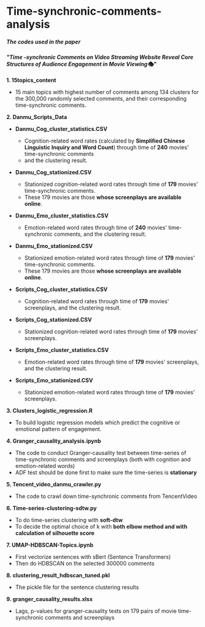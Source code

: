 # Time-synchronic-comments-analysis
##### The codes used in the paper 
#### ***"Time -synchronic Comments on Video Streaming Website Reveal Core Structures of Audience Engagement in Movie Viewing:performing_arts:"***


**1. 15topics_content**
  - 15 main topics with highest number of comments among 134 clusters for the 300,000 randomly selected comments, and their corresponding time-synchronic comments.
  

**2. Danmu_Scripts_Data**

  - **Danmu_Cog_cluster_statistics.CSV**
    - Cognition-related word rates (calculated by **Simplified Chinese Linguistic Inquiry and Word Count**) through time of **240** movies' time-synchronic comments
    - and the clustering result.
    
  - **Danmu_Cog_stationized.CSV**
    - Stationized cognition-related word rates through time of **179** movies' time-synchronic comments. 
    - These 179 movies are those **whose screenplays are available online**.
    
  - **Danmu_Emo_cluster_statistics.CSV**
    - Emotion-related word rates through time of **240** movies' time-synchronic comments, and the clustering result.
    
  - **Danmu_Emo_stationized.CSV**
    - Stationized emotion-related word rates through time of **179** movies' time-synchronic comments.
    - These 179 movies are those **whose screenplays are available online**.
    
  - **Scripts_Cog_cluster_statistics.CSV**
    - Cognition-related word rates through time of **179** movies' screenplays, and the clustering result.
    
  - **Scripts_Cog_stationized.CSV**
    - Stationized cognition-related word rates through time of **179** movies' screenplays. 
    
  - **Scripts_Emo_cluster_statistics.CSV**
    - Emotion-related word rates through time of **179** movies' screenplays, and the clustering result.
    
  - **Scripts_Emo_stationized.CSV**
    - Stationized emotion-related word rates through time of **179** movies' screenplays.

**3. Clusters_logistic_regression.R**
  - To build logistic regression models which predict the cognitive or emotional pattern of engagement. 
  
**4. Granger_causality_analysis.ipynb**
  - The code to conduct Granger-causality test between time-series of time-synchronic comments and screenplays (both with cognition and emotion-related words)
  - ADF test should be done first to make sure the time-series is **stationary**

**5. Tencent_video_danmu_crawler.py**
  - The code to crawl down time-synchronic comments from TencentVideo
  
**6. Time-series-clustering-sdtw.py**
  - To do time-series clustering with **soft-dtw**
  - To decide the optimal choice of k with **both elbow method and with calculation of silhouette score**
  
**7. UMAP-HDBSCAN-Topics.ipynb**
  - First vectorize sentences with sBert (Sentence Transformers)
  - Then do HDBSCAN on the selected 300000 comments
  
**8. clustering_result_hdbscan_tuned.pkl**
  - The pickle file for the sentence clustering results
 
**9. granger_causality_results.xlsx**
  - Lags, p-values for granger-causality tests on 179 pairs of movie time-synchronic comments and screenplays


